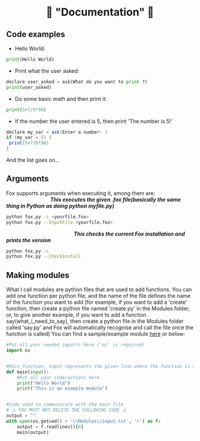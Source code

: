 <h1 align="center">📄 "Documentation" 📄</h1>

## Code examples

- Hello World:
```python
print(Hello World)
```
- Print what the user asked:
```python
declare user_asked = ask(What do you want to print ?)
print(user_asked)
```
- Do some basic math and then print it:
```python
print(5+7/5*98)
```
- If the number the user entered is 5, then print 'The number is 5!'
```cs
declare my_var = ask(Enter a number: )
if (my_var = 5) {
 print(5+7/5*98)
}
```
And the list goes on...

## Arguments
Fox supports arguments when executing it, among them are:\
 &nbsp; &nbsp; &nbsp; &nbsp; &nbsp; &nbsp; &nbsp; &nbsp; &nbsp; &nbsp; &nbsp; &nbsp; &nbsp; &nbsp; &nbsp; ***This executes the given .fox file(basically the same thing in Python as doing python myfile.py)***
```sh
python fox.py -i <yourfile.fox>
python fox.py --InputFile <yourfile.fox>
```
&nbsp; &nbsp; &nbsp; &nbsp; &nbsp; &nbsp; &nbsp; &nbsp; &nbsp; &nbsp; &nbsp; &nbsp; &nbsp; &nbsp; &nbsp; &nbsp; &nbsp; &nbsp; &nbsp; &nbsp; &nbsp; &nbsp; &nbsp; ***This checks the current Fox installation and prints the version***
```sh
python fox.py -c
python fox.py --CheckInstall
```

## Making modules
What I call modules are python files that are used to add functions. You can add one function per python file, and the name of the file defines the name of the function you want to add (for example, if you want to add a 'create' function, then create a python file named 'create.py' in the Modules folder, or, to give another example, if you want to add a function say(what_i_need_to_say), then create a python file in the Modules folder called 'say.py' and Fox will automatically recognise and call the file once the function is called)
You can find a sample/example module [here](https://github.com/Just-A-Mango/fox/blob/main/Modules/example_module.py) or below:
```python
#Put all your needed imports here ('os' is required)
import os


#Main function, input represents the given line where the function is called
def main(input):
    #Put all your code/actions here
    print("Hello World")
    print("This is an example module")


#Code used to communicate with the main file
# ⚠️ YOU MUST NOT DELETE THE FOLLOWING CODE ⚠️ 
output = ""
with open(os.getcwd() + '\\Modules\\input.txt', 'r') as f:
    output = f.readlines()[0]
    main(output)
```

